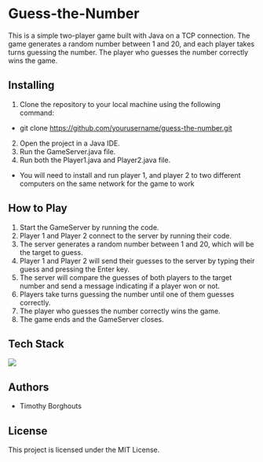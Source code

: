 # Guess-the-Number
This is a simple two-player game built with Java on a TCP connection. The game generates a random number between 1 and 20, and each player takes turns guessing the number. The player who guesses the number correctly wins the game.

## Installing
1. Clone the repository to your local machine using the following command:

* git clone https://github.com/yourusername/guess-the-number.git

2. Open the project in a Java IDE.
3. Run the GameServer.java file.
4. Run both the Player1.java and Player2.java file.

* You will need to install and run player 1, and player 2 to two different computers on the same network for the game to work

## How to Play
1. Start the GameServer by running the code.
2. Player 1 and Player 2 connect to the server by running their code.
3. The server generates a random number between 1 and 20, which will be the target to guess.
4. Player 1 and Player 2 will send their guesses to the server by typing their guess and pressing the Enter key.
5. The server will compare the guesses of both players to the target number and send a message indicating if a player won or not.
6. Players take turns guessing the number until one of them guesses correctly.
7. The player who guesses the number correctly wins the game.
8. The game ends and the GameServer closes.

## Tech Stack
<img src="https://skillicons.dev/icons?i=java" />

## Authors
* Timothy Borghouts

## License
This project is licensed under the MIT License.
